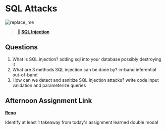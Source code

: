 # SQL Attacks

![replace_me](https://codeworks.blob.core.windows.net/public/assets/img/illustrations/placeholder.svg)

> **📖 [SQL Injection](https://codeworksacademy.com/fs-student-guide/resources/wk11/03-SQL-Injection)**

## Questions

1. What is SQL injection?
adding sql into your database possibly destroying it
2. What are 3 methods SQL injection can be done by?
in-band inferential
out-of-band
3. How can we detect and sanitize SQL injection attacks?
write code input validation and parameterize queries
## Afternoon Assignment Link

**[Repo](https://github.com/LiamSmith1992/all-spice)**

Identify at least 1 takeaway from today's assignment
learned double modal